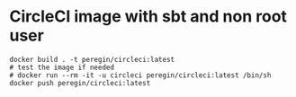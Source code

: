 # CircleCI image with sbt and non root user

```shell script
docker build . -t peregin/circleci:latest
# test the image if needed
# docker run --rm -it -u circleci peregin/circleci:latest /bin/sh
docker push peregin/circleci:latest
```